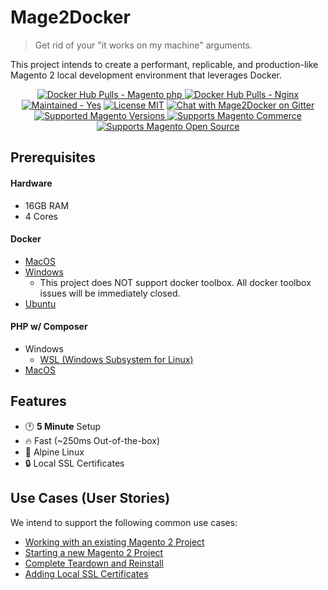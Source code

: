 # Mage2Docker

> Get rid of your "it works on my machine" arguments.

This project intends to create a performant, replicable, and production-like Magento 2 local development environment that leverages Docker.

<div align="center">
    <a href="https://hub.docker.com/r/graycore/magento-php" target="_blank">
    <img src="https://img.shields.io/docker/pulls/graycore/magento-php.svg?label=magento-php%20docker%20pulls" 
    alt="Docker Hub Pulls - Magento php">
    </a>
    <a href="https://hub.docker.com/r/graycore/magento-nginx/" target="_blank">
    <img src="https://img.shields.io/docker/pulls/graycore/magento-nginx.svg?label=nginx%20docker%20pulls" 
    alt="Docker Hub Pulls - Nginx">
    </a>
    <a href="https://github.com/graycoreop/mage2docker/graphs/commit-activity" target="_blank"><img src="https://img.shields.io/badge/maintained%3F-yes-brightgreen.svg" alt="Maintained - Yes" /></a>
    <a href="https://github.com/graycore/mage2docker/blob/master/LICENSE.md" target="_blank"><img src="https://img.shields.io/badge/license-MIT-blue.svg" alt="License MIT"/></a>
  <a href="https://gitter.im/graycoreio/mage2docker" target="_blank"><img src="https://img.shields.io/badge/chat-%23mage2docker%20on%20Gitter-brightgreen.svg" alt="Chat with Mage2Docker on Gitter"/></a>
</div>
<div align="center">
  <a href="https://github.com/magento/magento2" target="_blank">
      <img src="https://img.shields.io/badge/magento-2.X-brightgreen.svg?logo=magento&amp;longCache=true" 
    alt="Supported Magento Versions">
    </a>
   <a href="https://github.com/magento/magento2" target="_blank">
      <img src="https://img.shields.io/badge/magento-commerce-brightgreen.svg?logo=magento&amp;longCache=true" 
    alt="Supports Magento Commerce">
    </a>
    <a href="https://github.com/magento/magento2" target="_blank">
      <img src="https://img.shields.io/badge/magento-opensource-brightgreen.svg?logo=magento&amp;longCache=true" 
    alt="Supports Magento Open Source">
    </a>
</div>

## Prerequisites
#### Hardware
* 16GB RAM
* 4 Cores

#### Docker
* [MacOS](https://docs.docker.com/docker-for-mac/install)
* [Windows](https://docs.docker.com/docker-for-windows/install/)
  * This project does NOT support docker toolbox. All docker toolbox issues will be immediately closed.
* [Ubuntu](https://docs.docker.com/install/linux/docker-ce/ubuntu/)

#### PHP w/ Composer
* Windows
  * [WSL (Windows Subsystem for Linux)](./docs/stories/composer/on-windows.md)
* [MacOS](https://getcomposer.org/doc/00-intro.md#installation-linux-unix-macos)

## Features

* :clock1: **5 Minute** Setup
* :fire: Fast (~250ms Out-of-the-box)
* :evergreen_tree: Alpine Linux
* :lock: Local SSL Certificates

## Use Cases (User Stories)

We intend to support the following common use cases:

* [Working with an existing Magento 2 Project](./docs/stories/existing-project.md)
* [Starting a new Magento 2 Project](./docs/stories/new-project.md)
* [Complete Teardown and Reinstall](./docs/stories/reinstalling.md)
* [Adding Local SSL Certificates](./docs/stories/ssl/making-tls-work-locally.md)
